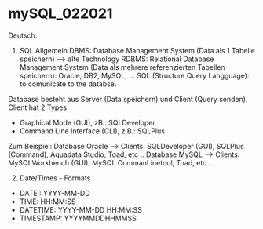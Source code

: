 # mySQL_022021

Deutsch:
1.	SQL Allgemein
DBMS: Database Management System (Data als 1 Tabelle speichern) --> alte Technology
RDBMS: Relational Database Management System (Data als mehrere referenzierten Tabellen speichern): Oracle, DB2, MySQL, …
SQL (Structure Query Langguage): to comunicate to  the databse.

Database besteht aus Server (Data speichern) und Client (Query senden). Client hat 2 Types
-	Graphical Mode (GUI), zB.: SQLDeveloper
-	Command Line Interface (CLI), z.B.: SQLPlus

Zum Beispiel:
Database Oracle --> Clients: SQLDeveloper (GUI), SQLPlus (Command), Aquadata Studio, Toad, etc ..
Database MySQL --> Clients: MySQLWorkbench (GUI), MySQL CommanLinetool, Toad, etc ..

2. Date/Times - Formats

- DATE : 		  YYYY-MM-DD
- TIME:		    HH:MM:SS
- DATETIME:		YYYY-MM-DD HH:MM:SS
- TIMESTAMP:	YYYYMMDDHHMMSS
